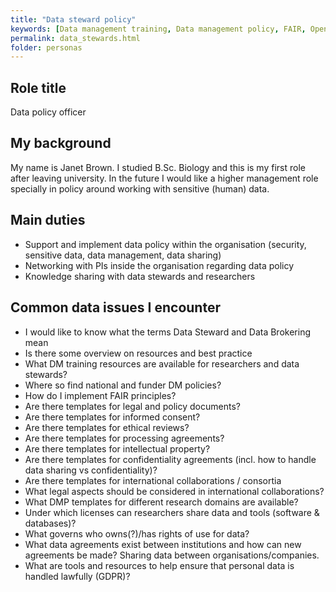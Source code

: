```yaml
---
title: "Data steward policy"
keywords: [Data management training, Data management policy, FAIR, Open data, GDPR, Informed consent, etc, <research domain>, Data license, Software license, Sensitive data, Confidentiality, Data rights, DMP, Data sharing, Life science data, International (research) collaboration]
permalink: data_stewards.html
folder: personas
---
```


## Role title

Data policy officer

## My background

My name is Janet Brown.  I studied B.Sc. Biology and this is my first role after leaving university.  In the future I would like a higher management role specially in policy around working with sensitive (human) data.

## Main duties

* Support and implement data policy within the organisation (security, sensitive data, data management, data sharing)
* Networking with PIs inside the organisation regarding data policy
* Knowledge sharing with data stewards and researchers

## Common data issues I encounter

* I would like to know what the terms Data Steward and Data Brokering mean
* Is there some overview on resources and best practice
* What DM training resources are available for researchers and data stewards?
* Where so find national and funder DM policies?
* How do I implement FAIR principles?
* Are there templates for legal and policy documents?
* Are there templates for informed consent?
* Are there templates for ethical reviews?
* Are there templates for processing agreements?
* Are there templates for intellectual property?
* Are there templates for confidentiality agreements (incl. how to handle data sharing vs confidentiality)?
* Are there templates for international collaborations / consortia
* What legal aspects should be considered in international collaborations?
* What DMP templates for different research domains are available?
* Under which licenses can researchers share data and tools (software & databases)?
* What governs who owns(?)/has rights of use for data?
* What data agreements exist between institutions and how can new agreements be made? Sharing data between organisations/companies.
* What are tools and resources to help ensure that personal data is handled lawfully (GDPR)?

